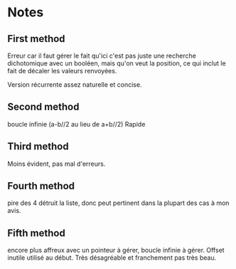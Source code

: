 # Notes

## First method

Erreur car il faut gérer le fait qu'ici c'est pas juste une recherche dichotomique avec un booléen, mais qu'on veut la position,
ce qui inclut le fait de décaler les valeurs renvoyées.

Version récurrente assez naturelle et concise.

## Second method

boucle infinie (a-b//2 au lieu de a+b//2)
Rapide

## Third method

Moins évident, pas mal d'erreurs.

## Fourth method

pire des 4
détruit la liste, donc peut pertinent dans la plupart des cas à mon avis.

## Fifth method

encore plus affreux avec un pointeur à gérer, boucle infinie à gérer.
Offset inutile utilisé au début.
Très désagréable et franchement pas très beau.
